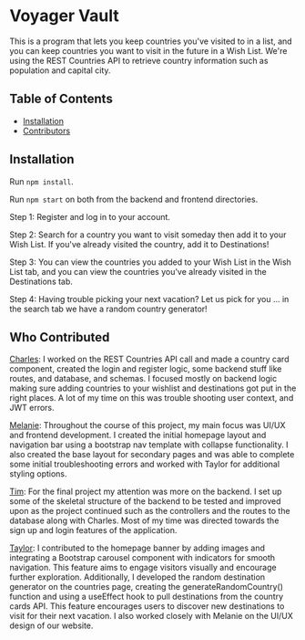 # Voyager Vault

This is a program that lets you keep countries you've visited to in a list, and you can keep countries you want to visit in the future in a Wish List. We're using the REST Countries API to retrieve country information such as population and capital city.

## Table of Contents

- [Installation](#installation)
- [Contributors](#who-contributed)

## Installation

Run `npm install`.

Run `npm start` on both from the backend and frontend directories.

Step 1: Register and log in to your account.

Step 2: Search for a country you want to visit someday then add it to your Wish List. If you've already visited the country, add it to Destinations!

Step 3: You can view the countries you added to your Wish List in the Wish List tab, and you can view the countries
you've already visited in the Destinations tab.

Step 4: Having trouble picking your next vacation? Let us pick for you ... in the search tab we have a random
country generator!

## Who Contributed

[Charles](https://github.com/cwdrian): I worked on the REST Countries API call and made a country card component, created the login and register logic, some backend stuff like routes, and database, and schemas. I focused mostly on backend logic making sure adding countries to your wishlist and destinations got put in the right places. A lot of my time on this was trouble shooting user context, and JWT errors.

[Melanie](https://github.com/mktatum): Throughout the course of this project, my main focus was UI/UX and frontend development. I created the initial homepage layout and navigation bar using a bootstrap nav template with collapse functionality. I also created the base layout for secondary pages and was able to complete some initial troubleshooting errors and worked with Taylor for additional styling options.

[Tim](https://github.com/timryan10): For the final project my attention was more on the backend. I set up some of the skeletal structure of the backend to be tested and improved upon as the project continued such as the controllers and the routes to the database along with Charles. Most of my time was directed towards the sign up and login features of the application.

[Taylor](https://github.com/tsmit275): I contributed to the homepage banner by adding images and integrating a Bootstrap carousel component with indicators for smooth navigation. This feature aims to engage visitors visually and encourage further exploration. Additionally, I developed the random destination generator on the countries page, creating the generateRandomCountry() function and using a useEffect hook to pull destinations from the country cards API. This feature encourages users to discover new destinations to visit for their next vacation. I also worked closely with Melanie on the UI/UX design of our website.

